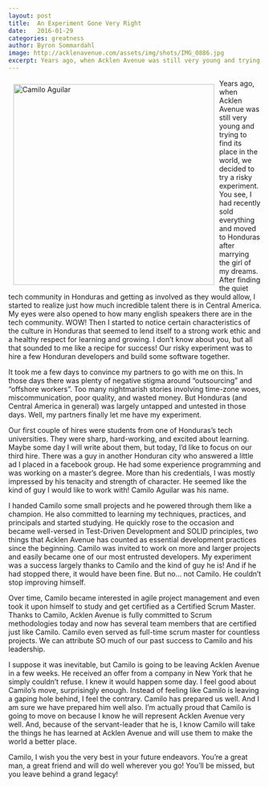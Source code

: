 ```yaml
---
layout: post
title:  An Experiment Gone Very Right
date:   2016-01-29
categories: greatness
author: Byron Sommardahl
image: http://acklenavenue.com/assets/img/shots/IMG_0886.jpg
excerpt: Years ago, when Acklen Avenue was still very young and trying to find its place in the world, we decided to try a risky experiment.
---
```

<img style="float: left; padding: 10px; width: 400px;" src="http://acklenavenue.com/assets/img/shots/IMG_0886.jpg" alt="Camilo Aguilar" />

Years ago, when Acklen Avenue was still very young and trying to find its place in the world, we decided to try a risky experiment. You see, I had recently sold everything and moved to Honduras after marrying the girl of my dreams. After finding the quiet tech community in Honduras and getting as involved as they would allow, I started to realize just how much incredible talent there is in Central America. My eyes were also opened to how many english speakers there are in the tech community. WOW! Then I started to notice certain characteristics of the culture in Honduras that seemed to lend itself to a strong work ethic and a healthy respect for learning and growing. I don’t know about you, but all that sounded to me like a recipe for success! Our risky experiment was to hire a few Honduran developers and build some software together.

It took me a few days to convince my partners to go with me on this. In those days there was plenty of negative stigma around “outsourcing” and “offshore workers”. Too many nightmarish stories involving time-zone woes, miscommunication, poor quality, and wasted money. But Honduras (and Central America in general) was largely untapped and untested in those days. Well, my partners finally let me have my experiment. 

Our first couple of hires were students from one of Honduras’s tech universities. They were sharp, hard-working, and excited about learning. Maybe some day I will write about them, but today, I’d like to focus on our third hire. There was a guy in another Honduran city who answered a little ad I placed in a facebook group. He had some experience programming and was working on a master’s degree. More than his credentials, I was mostly impressed by his tenacity and strength of character. He seemed like the kind of guy I would like to work with! Camilo Aguilar was his name.

I handed Camilo some small projects and he powered through them like a champion. He also committed to learning my techniques, practices, and principals and started studying. He quickly rose to the occasion and became well-versed in Test-Driven Development and SOLID principles, two things that Acklen Avenue has counted as essential development practices since the beginning. Camilo was invited to work on more and larger projects and easily became one of our most entrusted developers. My experiment was a success largely thanks to Camilo and the kind of guy he is! And if he had stopped there, it would have been fine. But no… not Camilo. He couldn’t stop improving himself.

Over time, Camilo became interested in agile project management and even took it upon himself to study and get certified as a Certified Scrum Master. Thanks to Camilo, Acklen Avenue is fully committed to Scrum methodologies today and now has several team members that are certified just like Camilo. Camilo even served as full-time scrum master for countless projects. We can attribute SO much of our past success to Camilo and his leadership. 

I suppose it was inevitable, but Camilo is going to be leaving Acklen Avenue in a few weeks. He received an offer from a company in New York that he simply couldn’t refuse. I knew it would happen some day. I feel good about Camilo’s move, surprisingly enough. Instead of feeling like Camilo is leaving a gaping hole behind, I feel the contrary. Camilo has prepared us well. And I am sure we have prepared him well also. I’m actually proud that Camilo is going to move on because I know he will represent Acklen Avenue very well. And, because of the servant-leader that he is, I know Camilo will take the things he has learned at Acklen Avenue and will use them to make the world a better place.

Camilo, I wish you the very best in your future endeavors. You’re a great man, a great friend and will do well wherever you go! You’ll be missed, but you leave behind a grand legacy!